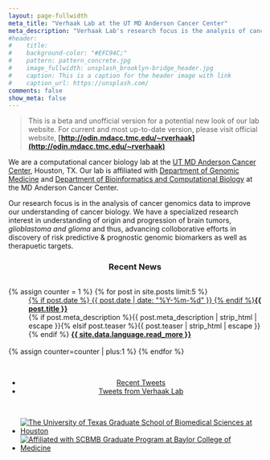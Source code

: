 ```yaml
---
layout: page-fullwidth
meta_title: "Verhaak Lab at the UT MD Anderson Cancer Center"
meta_description: "Verhaak Lab's research focus is the analysis of cancer genomics data to improve our understanding of cancer biology."
#header:
#    title:
#    background-color: "#EFC94C;"
#    pattern: pattern_concrete.jpg
#    image_fullwidth: unsplash_brooklyn-bridge_header.jpg
#    caption: This is a caption for the header image with link
#    caption_url: https://unsplash.com/
comments: false
show_meta: false
---
```

>This is a beta and unofficial version for a potential new look of our lab website. For current and most up-to-date version, please visit official website, **[http://odin.mdacc.tmc.edu/~rverhaak](http://odin.mdacc.tmc.edu/~rverhaak)**

We are a computational cancer biology lab at the [UT MD Anderson Cancer Center](http://www.mdanderson.org), Houston, TX. Our lab is affiliated with [Department of Genomic Medicine](http://www.mdanderson.org/education-and-research/departments-programs-and-labs/departments-and-divisions/genomic-medicine/index.html) and [Department of Bioinformatics and Computational Biology](http://bioinformatics.mdanderson.org) at the MD Anderson Cancer Center.  

Our research focus is in the analysis of cancer genomics data to improve our understanding of cancer biology. We have a specialized research interest in understanding of origin and progression of brain tumors, *glioblastoma and glioma* and thus, advancing colloborative efforts in discovery of risk predictive & prognostic genomic biomarkers as well as therapuetic targets.

### <center><i class="fa fa-info-circle fa-1.9x"></i> Recent News</center>

<div id="blog-index" class="row">
  <div class="small-12 columns t30">
    <dl class="accordion" data-accordion>
      {% assign counter = 1 %}
      {% for post in site.posts limit:5 %}
      <dd class="accordion-navigation">
      <a href="#panel{{ counter }}"><span class="iconfont"></span> {% if post.date %}<time class="icon-calendar pr20" datetime="{{ post.date | date: "%Y-%m-%d" }}" itemprop="datePublished"> {{ post.date | date: "%Y-%m-%d" }}</time> {% endif %}<strong>{{ post.title }}</strong></a>
        <div id="panel{{ counter }}" class="content">
          {% if post.meta_description %}{{ post.meta_description | strip_html | escape }}{% elsif post.teaser %}{{ post.teaser | strip_html | escape }}{% endif %}
          <a href="{{ site.url }}{{ post.url }}" title="Read {{ post.title escape_once }}"><strong>{{ site.data.language.read_more }}</strong></a><br><br>
        </div>
      </dd>
      {% assign counter=counter | plus:1 %}
      {% endfor %}
    </dl>
  </div><!-- /.small-12.columns -->
</div><!-- /.row -->

<br>

<center>
<ul class="small-block-grid-2">
<li>
<div class="mytweets">
<a class="twitter-timeline"
  data-dnt="true"
  width="600"
  height="250"
  href="https://twitter.com/RoelVerhaak"
  data-widget-id="609868819989815296"
  data-tweet-limit="2"
  data-chrome="nofooter noborders noscrollbar transparent">
  Recent Tweets</a>
</div>
<script>
    !function(d,s,id){var js,fjs=d.getElementsByTagName(s)[0],p=/^http:/.test(d.location)?'http':'https';if(!d.getElementById(id)){js=d.createElement(s);js.id=id;js.src=p+"://platform.twitter.com/widgets.js";fjs.parentNode.insertBefore(js,fjs);}}(document,"script","twitter-wjs");
</script>
</li>
<li>
<div class="mytweets">
<a class="twitter-timeline"
  data-dnt="true"
  href="https://twitter.com/SBAmin/lists/verhaak-lab" 
  data-widget-id="622636078554451968"
  width="600"
  height="250"
  data-tweet-limit="2"
  data-chrome="noheader nofooter noborders noscrollbar transparent">Tweets from Verhaak Lab</a>
</div>
<script>
    !function(d,s,id){var js,fjs=d.getElementsByTagName(s)[0],p=/^http:/.test(d.location)?'http':'https';if(!d.getElementById(id)){js=d.createElement(s);js.id=id;js.src=p+"://platform.twitter.com/widgets.js";fjs.parentNode.insertBefore(js,fjs);}}(document,"script","twitter-wjs");
</script>
</li>
</center>

<br>

<ul class="small-block-grid-2">
<li><a href="http://gsbs.uth.edu"><img alt="The University of Texas Graduate School of Biomedical Sciences at Houston" title="The University of Texas Graduate School of Biomedical Sciences at Houston" src="{{ site.url }}/images/logos/utgsbs_logo.png"></a></li>
<li><a href="http://bcm.edu/scbmb"><img alt="Affiliated with SCBMB Graduate Program at Baylor College of Medicine" title="Affiliated with SCBMB Graduate Program at Baylor College of Medicine" src="{{ site.url }}/images/logos/scbmb_bcm_logo.png"></a></li>
</ul>

